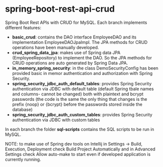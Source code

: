 # spring-boot-rest-api-crud
Spring Boot Rest APIs with CRUD for MySQL. Each branch implements different features:

- **basic_crud**: contains the DAO interface EmployeeDAO and its implementation EmployeeDAOJpaImpl. The JPA methods for CRUD operations have been manually developed.
- **crud_spring_data_jpa**: makes use of Spring data JPA (EmployeeRepository) to implement the DAO. So the JPA methods for CRUD operations are auto generated by Spring Data JPA.
- **in_memory_spring_security**: in the class DemoSecurityConfig has been provided basic in memor authentication and authorization with Spring Security.
- **spring_security_jdbc_auth_default_tables**: provides Spring Security authentication via JDBC with default table (default Spring tbale names and columns-  cannot be changed) both with plaintext and bcrypt passwords (the code is the same the only thing that changes is the prefix {noop} or {bcrypt} before the passwords stored inside the database)
-  **spring_security_jdbc_auth_custom_tables**: provides Spring Security authentication via JDBC with custom tables

In each branch the folder **sql-scripts** contains the SQL scripts to be run in MySQL.

NOTE: to make use of Spring dev tools on Intellij in Settings -> Build, Execution, Deployment check Build Project Automatically and in Advanced Settings check Allow auto-make to start even if developed application is currently running.
